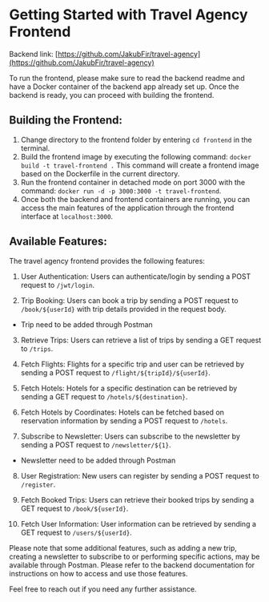 # Getting Started with Travel Agency Frontend

Backend link: [https://github.com/JakubFir/travel-agency](https://github.com/JakubFir/travel-agency)

To run the frontend, please make sure to read the backend readme and have a Docker container of the backend app already set up. Once the backend is ready, you can proceed with building the frontend.

## Building the Frontend:
1. Change directory to the frontend folder by entering `cd frontend` in the terminal.
2. Build the frontend image by executing the following command: `docker build -t travel-frontend .` This command will create a frontend image based on the Dockerfile in the current directory.
3. Run the frontend container in detached mode on port 3000 with the command: `docker run -d -p 3000:3000 -t travel-frontend`.
4. Once both the backend and frontend containers are running, you can access the main features of the application through the frontend interface at `localhost:3000`.

## Available Features:
The travel agency frontend provides the following features:

1. User Authentication: Users can authenticate/login by sending a POST request to `/jwt/login`.

2. Trip Booking: Users can book a trip by sending a POST request to `/book/${userId}` with trip details provided in the request body.
* Trip need to be added through Postman
3. Retrieve Trips: Users can retrieve a list of trips by sending a GET request to `/trips`.

4. Fetch Flights: Flights for a specific trip and user can be retrieved by sending a POST request to `/flight/${tripId}/${userId}`.

5. Fetch Hotels: Hotels for a specific destination can be retrieved by sending a GET request to `/hotels/${destination}`.

6. Fetch Hotels by Coordinates: Hotels can be fetched based on reservation information by sending a POST request to `/hotels`.

7. Subscribe to Newsletter: Users can subscribe to the newsletter by sending a POST request to `/newsletter/${1}`.
* Newsletter need to be added through Postman

8. User Registration: New users can register by sending a POST request to `/register`.

9. Fetch Booked Trips: Users can retrieve their booked trips by sending a GET request to `/book/${userId}`.

10. Fetch User Information: User information can be retrieved by sending a GET request to `/users/${userId}`.

Please note that some additional features, such as adding a new trip, creating a newsletter to subscribe to or performing specific actions, may be available through Postman. Please refer to the backend documentation for instructions on how to access and use those features.


Feel free to reach out if you need any further assistance.
